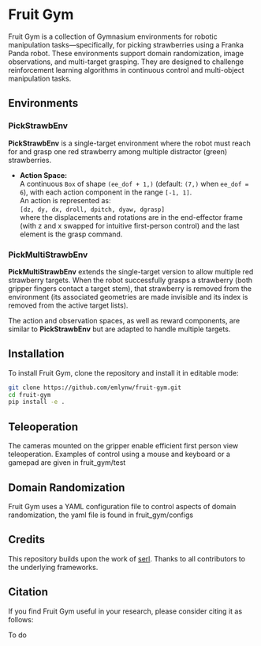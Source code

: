 # Fruit Gym

Fruit Gym is a collection of Gymnasium environments for robotic manipulation tasks—specifically, for picking strawberries using a Franka Panda robot. These environments support domain randomization, image observations, and multi-target grasping. They are designed to challenge reinforcement learning algorithms in continuous control and multi-object manipulation tasks.

## Environments

### PickStrawbEnv
**PickStrawbEnv** is a single-target environment where the robot must reach for and grasp one red strawberry among multiple distractor (green) strawberries.

- **Action Space:**  
  A continuous `Box` of shape `(ee_dof + 1,)` (default: `(7,)` when `ee_dof = 6`), with each action component in the range `[-1, 1]`.  
  An action is represented as:  
  `[dz, dy, dx, droll, dpitch, dyaw, dgrasp]`  
  where the displacements and rotations are in the end-effector frame (with z and x swapped for intuitive first-person control) and the last element is the grasp command.

### PickMultiStrawbEnv
**PickMultiStrawbEnv** extends the single-target version to allow multiple red strawberry targets. When the robot successfully grasps a strawberry (both gripper fingers contact a target stem), that strawberry is removed from the environment (its associated geometries are made invisible and its index is removed from the active target lists).

The action and observation spaces, as well as reward components, are similar to **PickStrawbEnv** but are adapted to handle multiple targets.

## Installation

To install Fruit Gym, clone the repository and install it in editable mode:

```bash
git clone https://github.com/emlynw/fruit-gym.git
cd fruit-gym
pip install -e .
```

## Teleoperation
The cameras mounted on the gripper enable efficient first person view teleoperation. Examples of control using a mouse and keyboard or a gamepad are given in fruit_gym/test

## Domain Randomization
Fruit Gym uses a YAML configuration file to control aspects of domain randomization, the yaml file is found in fruit_gym/configs

## Credits

This repository builds upon the work of [serl](https://github.com/rail-berkeley/serl). Thanks to all contributors to the underlying frameworks.

## Citation

If you find Fruit Gym useful in your research, please consider citing it as follows:

To do


